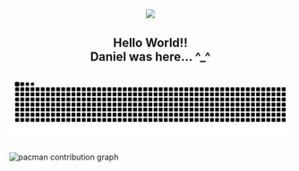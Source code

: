 <div align="center">
  <img height="200" src="https://cdn.discordapp.com/attachments/1225762728765952041/1373585314454704278/standard.gif?ex=682af282&is=6829a102&hm=8bb7e3135260b5402f96bf5fa6528a62a32ed39f538c890a25f88278acde2b91&"  />
</div>

###

<h2 align="center">Hello World!!<br>Daniel was here... ^_^</h2>

###

<img src="https://raw.githubusercontent.com/wezn/wezn/output/snake.svg" alt="Snake animation" />

###

<picture>
  <source media="(prefers-color-scheme: dark)" srcset="https://raw.githubusercontent.com/wezn/wezn/output/pacman-contribution-graph-dark.svg">
  <source media="(prefers-color-scheme: light)" srcset="https://raw.githubusercontent.com/wezn/wezn/output/pacman-contribution-graph.svg">
  <img alt="pacman contribution graph" src="https://raw.githubusercontent.com/wezn/wezn/output/pacman-contribution-graph.svg">
</picture>

###
